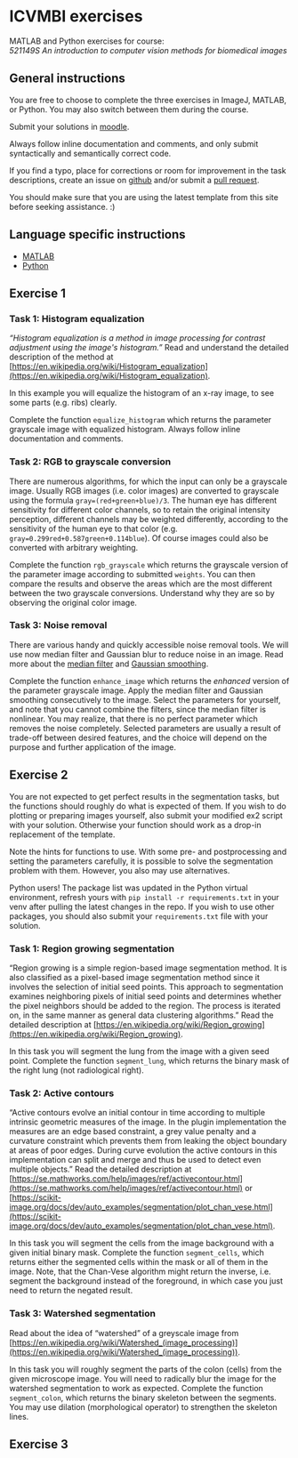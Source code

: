 # ICVMBI exercises
MATLAB and Python exercises for course:  
*521149S An introduction to computer vision methods for biomedical images*

## General instructions

You are free to choose to complete the three exercises in ImageJ, MATLAB, or Python. You may also switch between them during the course.

Submit your solutions in [moodle](https://moodle.oulu.fi/course/view.php?id=4366&section=3).

Always follow inline documentation and comments, and only submit syntactically and semantically correct code.

If you find a typo, place for corrections or room for improvement in the task descriptions, create an issue on [github](https://github.com/zrajna/icvmbi_exercises/issues) and/or submit a [pull request](https://docs.github.com/en/github/collaborating-with-issues-and-pull-requests/creating-a-pull-request).

You should make sure that you are using the latest template from this site before seeking assistance. :)

## Language specific instructions

* [MATLAB](matlab/README.md)
* [Python](python/README.md)

## Exercise 1

### Task 1: Histogram equalization

*“Histogram equalization is a method in image processing for contrast adjustment using the image's histogram.”* Read and understand the detailed description of the method at [https://en.wikipedia.org/wiki/Histogram_equalization](https://en.wikipedia.org/wiki/Histogram_equalization).

In this example you will equalize the histogram of an x-ray image, to see some parts (e.g. ribs) clearly.

Complete the function `equalize_histogram` which returns the parameter grayscale image with equalized histogram. Always follow inline documentation and comments.

### Task 2: RGB to grayscale conversion

There are numerous algorithms, for which the input can only be a grayscale image. Usually RGB images (i.e. color images) are converted to grayscale using the formula `gray=(red+green+blue)/3`. The human eye has different sensitivity for different color channels, so to retain the original intensity perception, different channels may be weighted differently, according to the sensitivity of the human eye to that color (e.g. `gray=0.299red+0.587green+0.114blue`). Of course images could also be converted with arbitrary weighting.

Complete the function `rgb_grayscale` which returns the grayscale version of the parameter image according to submitted `weights`. You can then compare the results and observe the areas which are the most different between the two grayscale conversions. Understand why they are so by observing the original color image.

### Task 3: Noise removal

There are various handy and quickly accessible noise removal tools. We will use now median filter and Gaussian blur to reduce noise in an image. Read more about the [median filter](https://en.wikipedia.org/wiki/Median_filter) and [Gaussian smoothing](https://en.wikipedia.org/wiki/Gaussian_blur).

Complete the function `enhance_image` which returns the *enhanced* version of the parameter grayscale image. Apply the median filter and Gaussian smoothing consecutively to the image. Select the parameters for yourself, and note that you cannot combine the filters, since the median filter is nonlinear. You may realize, that there is no perfect parameter which removes the noise completely. Selected parameters are usually a result of trade-off between desired features, and the choice will depend on the purpose and further application of the image.

## Exercise 2

You are not expected to get perfect results in the segmentation tasks, but the functions should roughly do what is expected of them. If you wish to do plotting or preparing images yourself, also submit your modified ex2 script with your solution. Otherwise your function should work as a drop-in replacement of the template.

Note the hints for functions to use. With some pre- and postprocessing and setting the parameters carefully, it is possible to solve the segmentation problem with them. However, you also may use alternatives.

Python users! The package list was updated in the Python virtual environment, refresh yours with `pip install -r requirements.txt` in your venv after pulling the latest changes in the repo. If you wish to use other packages, you should also submit your `requirements.txt` file with your solution.

### Task 1: Region growing segmentation

“Region growing is a simple region-based image segmentation method. It is also classified as a pixel-based image segmentation method since it involves the selection of initial seed points. This approach to segmentation examines neighboring pixels of initial seed points and determines whether the pixel neighbors should be added to the region. The process is iterated on, in the same manner as general data clustering algorithms.” Read the detailed description at [https://en.wikipedia.org/wiki/Region_growing](https://en.wikipedia.org/wiki/Region_growing).

In this task you will segment the lung from the image with a given seed point. Complete the function `segment_lung`, which returns the binary mask of the right lung (not radiological right).

### Task 2: Active contours

“Active contours evolve an initial contour in time according to multiple intrinsic geometric measures of the image. In the plugin implementation the measures are an edge based constraint, a grey value penalty and a curvature constraint which prevents them from leaking the object boundary at areas of poor edges. During curve evolution the active contours in this implementation can split and merge and thus be used to detect even multiple objects.” Read the detailed description at [https://se.mathworks.com/help/images/ref/activecontour.html](https://se.mathworks.com/help/images/ref/activecontour.html) or [https://scikit-image.org/docs/dev/auto_examples/segmentation/plot_chan_vese.html](https://scikit-image.org/docs/dev/auto_examples/segmentation/plot_chan_vese.html).

In this task you will segment the cells from the image background with a given initial binary mask. Complete the function `segment_cells`, which returns either the segmented cells within the mask or all of them in the image. Note, that the Chan-Vese algorithm might return the inverse, i.e. segment the background instead of the foreground, in which case you just need to return the negated result.

### Task 3: Watershed segmentation

Read about the idea of “watershed” of a greyscale image from [https://en.wikipedia.org/wiki/Watershed_(image_processing)](https://en.wikipedia.org/wiki/Watershed_(image_processing)).

In this task you will roughly segment the parts of the colon (cells) from the given microscope image. You will need to radically blur the image for the watershed segmentation to work as expected. Complete the function `segment_colon`, which returns the binary skeleton between the segments. You may use dilation (morphological operator) to strengthen the skeleton lines.

## Exercise 3

